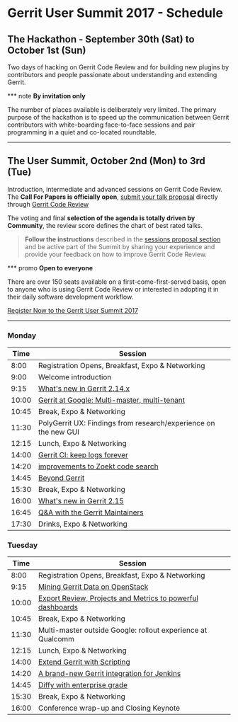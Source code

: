 # Gerrit User Summit 2017 - Schedule

## The Hackathon - September 30th (Sat) to October 1st (Sun)

Two days of hacking on Gerrit Code Review and for building new plugins
by contributors and people passionate about understanding and extending
Gerrit.

*** note
__By invitation only__

The number of places available is deliberately very limited.
The primary purpose of the hackathon is to speed up the communication
between Gerrit contributors with white-boarding face-to-face sessions
and pair programming in a quiet and co-located
roundtable.
***

## The User Summit, October 2nd (Mon) to 3rd (Tue)

Introduction, intermediate and advanced sessions on Gerrit Code Review.
The **Call For Papers is officially open**, [submit your talk proposal](cfp.md)
directly through [Gerrit Code Review](https://gerrit-review.googlesource.com/#/admin/projects/summit/2017)

The voting and final **selection of the agenda is totally driven by Community**,
the review score defines the chart of best rated talks.

> **Follow the instructions** described in the [sessions proposal section](cfp.md)
> and be active part of the Summit by sharing your experience and provide
> your feedback on how to improve Gerrit Code Review.

*** promo
__Open to everyone__

There are over 150 seats available on a first-come-first-served basis,
open to anyone who is using Gerrit Code Review or interested in adopting
it in their daily software development workflow.

[Register Now to the Gerrit User Summit 2017](https://www.eventbrite.co.uk/e/gerrit-user-summit-2017-tickets-34486175078)
***

### Monday

| Time  | Session                                                                      |
|-------|------------------------------------------------------------------------------|
|  8:00 | Registration Opens, Breakfast, Expo & Networking                             |
|  9:00 | Welcome introduction                                                         |
|  9:15 | [What's new in Gerrit 2.14.x](sessions/new-in-2.14.md)                       |
| 10:00 | [Gerrit at Google: Multi-master, multi-tenant](sessions/gerrit-at-google.md) |
| 10:45 | Break, Expo & Networking                                                     |
| 11:30 | PolyGerrit UX: Findings from research/experience on the new GUI              |
| 12:15 | Lunch, Expo & Networking                                                     |
| 14:00 | [Gerrit CI: keep logs forever](sessions/gerrit-ci-forever.md)                |
| 14:20 | [improvements to Zoekt code search](sessions/zoekt-improvements.md)          |
| 14:45 | [Beyond Gerrit](sessions/beyond-gerrit.md)                                   |
| 15:30 | Break, Expo & Networking                                                     |
| 16:00 | [What's new in Gerrit 2.15](sessions/new-in-2.15.md)                         |
| 16:45 | [Q&A with the Gerrit Maintainers](sessions/maintainers-qa.md)                |
| 17:30 | Drinks, Expo & Networking                                                    |

### Tuesday

| Time  | Session                                                                                             |
|-------|-----------------------------------------------------------------------------------------------------|
|  8:00 | Registration Opens, Breakfast, Expo & Networking                                                    |
|  9:15 | [Mining Gerrit Data on OpenStack](sessions/mining_gerrit.md)                                        |
| 10:00 | [Export Review, Projects and Metrics to powerful dashboards](sessions/gerrit-graphs-dashboards.md)  |
| 10:45 | Break, Expo & Networking                                                                            |
| 11:30 | Multi-master outside Google: rollout experience at Qualcomm                                         |
| 12:15 | Lunch, Expo & Networking                                                                            |
| 14:00 | [Extend Gerrit with Scripting](sessions/gerrit-scripting-plugins.md)                                |
| 14:20 | [A brand-new Gerrit integration for Jenkins](sessions/jenkins-gerrit-plugin.md)                     |
| 14:45 | [Diffy with enterprise grade](sessions/diffy-with-enterprise-grade.md)                              |
| 15:30 | Break, Expo & Networking                                                                            |
| 16:00 | Conference wrap-up and Closing Keynote                                                              |
